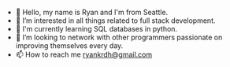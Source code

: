 - 👋 Hello, my name is Ryan and I'm from Seattle.
- 👀 I’m interested in all things related to full stack development.
- 🌱 I'm currently learning SQL databases in python.
- 💞️ I’m looking to network with other programmers passionate on improving themselves every day.
- 📫 How to reach me ryankrdh@gmail.com

<!---
ryankrdh/ryankrdh is a ✨ special ✨ repository because its `README.md` (this file) appears on your GitHub profile.
You can click the Preview link to take a look at your changes.
--->
